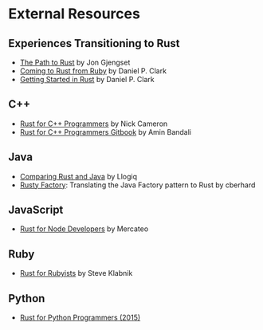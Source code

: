 # External Resources

## Experiences Transitioning to Rust

- [The Path to Rust](https://thesquareplanet.com/blog/the-path-to-rust/)
  by Jon Gjengset
- [Coming to Rust from Ruby](https://blog.codeship.com/coming-rust-ruby/) by Daniel P. Clark
- [Getting Started in Rust](https://metaruby.com/t/getting-started-in-rust/375) by Daniel P. Clark

## C++
- [Rust for C++ Programmers](https://github.com/nrc/r4cppp) by Nick Cameron
- [Rust for C++ Programmers Gitbook](https://github.com/aminb/rust-for-c) by Amin Bandali

## Java
- [Comparing Rust and
  Java](https://llogiq.github.io/2016/02/28/java-rust.html) by Llogiq
- [Rusty Factory](https://cberhard.wordpress.com/2017/01/16/rusty-factory/): Translating the Java Factory pattern to Rust by cberhard

## JavaScript
- [Rust for Node
  Developers](https://github.com/Mercateo/rust-for-node-developers) by
  Mercateo

## Ruby
- [Rust for Rubyists](https://github.com/steveklabnik/rust_for_rubyists)
  by Steve Klabnik
  
## Python
- [Rust for Python Programmers (2015)](http://lucumr.pocoo.org/2015/5/27/rust-for-pythonistas/)
